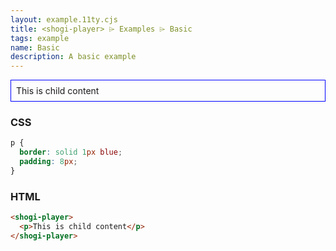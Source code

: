 ```yaml
---
layout: example.11ty.cjs
title: <shogi-player> ⌲ Examples ⌲ Basic
tags: example
name: Basic
description: A basic example
---
```


<style>
  shogi-player p {
    border: solid 1px blue;
    padding: 8px;
  }
</style>
<shogi-player>
  <p>This is child content</p>
</shogi-player>

<h3>CSS</h3>

```css
p {
  border: solid 1px blue;
  padding: 8px;
}
```

<h3>HTML</h3>

```html
<shogi-player>
  <p>This is child content</p>
</shogi-player>
```
